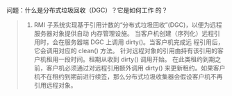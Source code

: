 

问题：什么是分布式垃圾回收（DGC）？它是如何工作 的？

> 1. RMI 子系统实现基于引用计数的“分布式垃圾回收”(DGC)，以便为远程服务器对象提供自动 内存管理设施。 当客户机创建（序列化）远程引用时，会在服务器端 DGC 上调用 dirty()。当客户机完成远 程引用后，它会调用对应的 clean() 方法。 针对远程对象的引用由持有该引用的客户机租用一段时间。租期从收到 dirty() 调用开始。 在此类租约到期之前，客户机必须通过对远程引用额外调用 dirty() 来更新租约。如果客户 机不在租约到期前进行续签，那么分布式垃圾收集器会假设客户机不再引用远程对象。